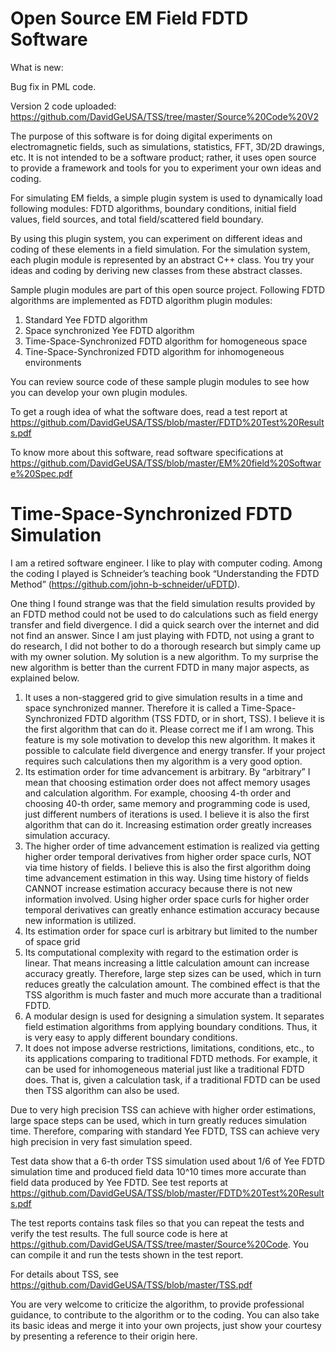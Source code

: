# Open Source EM Field FDTD Software
 What is new:

  Bug fix in PML code.

  Version 2 code uploaded: https://github.com/DavidGeUSA/TSS/tree/master/Source%20Code%20V2

The purpose of this software is for doing digital experiments on electromagnetic fields, such as simulations, statistics, FFT, 3D/2D drawings, etc.  It is not intended to be a software product; rather, it uses open source to provide a framework and tools for you to experiment your own ideas and coding.

For simulating EM fields, a simple plugin system is used to dynamically load following modules: FDTD algorithms, boundary conditions, initial field values, field sources, and total field/scattered field boundary.

By using this plugin system, you can experiment on different ideas and coding of these elements in a field simulation.
For the simulation system, each plugin module is represented by an abstract C++ class. You try your ideas and coding by deriving new classes from these abstract classes.

Sample plugin modules are part of this open source project. 
Following FDTD algorithms are implemented as FDTD algorithm plugin modules:
1. Standard Yee FDTD algorithm
2. Space synchronized Yee FDTD algorithm
3. Time-Space-Synchronized FDTD algorithm for homogeneous space
4. Tine-Space-Synchronized FDTD algorithm for inhomogeneous environments

You can review source code of these sample plugin modules to see how you can develop your own plugin modules. 

To get a rough idea of what the software does, read a test report at https://github.com/DavidGeUSA/TSS/blob/master/FDTD%20Test%20Results.pdf

To know more about this software, read software specifications at https://github.com/DavidGeUSA/TSS/blob/master/EM%20field%20Software%20Spec.pdf

# Time-Space-Synchronized FDTD Simulation
I am a retired software engineer. I like to play with computer coding. Among the coding I played is Schneider’s teaching book “Understanding the FDTD Method” (https://github.com/john-b-schneider/uFDTD).

One thing I found strange was that the field simulation results provided by an FDTD method could not be used to do calculations such as field energy transfer and field divergence. I did a quick search over the internet and did not find an answer. Since I am just playing with FDTD, not using a grant to do research, I did not bother to do a thorough research but simply came up with my owner solution. My solution is a new algorithm. To my surprise the new algorithm is better than the current FDTD in many major aspects, as explained below.
1.	It uses a non-staggered grid to give simulation results in a time and space synchronized manner. Therefore it is called a Time-Space-Synchronized FDTD algorithm (TSS FDTD, or in short, TSS). I believe it is the first algorithm that can do it. Please correct me if I am wrong. This feature is my sole motivation to develop this new algorithm. It makes it possible to calculate field divergence and energy transfer. If your project requires such calculations then my algorithm is a very good option.
2.	Its estimation order for time advancement is arbitrary. By “arbitrary” I mean that choosing estimation order does not affect memory usages and calculation algorithm. For example, choosing 4-th order and choosing 40-th order, same memory and programming code is used, just different numbers of iterations is used. I believe it is also the first algorithm that can do it. Increasing estimation order greatly increases simulation accuracy.
3.	The higher order of time advancement estimation is realized via getting higher order temporal derivatives from higher order space curls, NOT via time history of fields. I believe this is also the first algorithm doing time advancement estimation in this way. Using time history of fields CANNOT increase estimation accuracy because there is not new information involved. Using higher order space curls for higher order temporal derivatives can greatly enhance estimation accuracy because new information is utilized. 
4.	Its estimation order for space curl is arbitrary but limited to the number of space grid
5.	Its computational complexity with regard to the estimation order is linear. That means increasing a little calculation amount can increase accuracy greatly. Therefore, large step sizes can be used, which in turn reduces greatly the calculation amount. The combined effect is that the TSS algorithm is much faster and much more accurate than a traditional FDTD.
6.	A modular design is used for designing a simulation system. It separates field estimation algorithms from applying boundary conditions. Thus, it is very easy to apply different boundary conditions.
7.	It does not impose adverse restrictions, limitations, conditions, etc., to its applications comparing to traditional FDTD methods. For example, it can be used for inhomogeneous material just like a traditional FDTD does. That is, given a calculation task, if a traditional FDTD can be used then TSS algorithm can also be used.

Due to very high precision TSS can achieve with higher order estimations, large space steps can be used, which in turn greatly reduces simulation time. Therefore, comparing with standard Yee FDTD, TSS can achieve very high precision in very fast simulation speed.

Test data show that a 6-th order TSS simulation used about 1/6 of Yee FDTD simulation time and produced field data 10^10 times more accurate than field data produced by Yee FDTD. See test reports at https://github.com/DavidGeUSA/TSS/blob/master/FDTD%20Test%20Results.pdf

The test reports contains task files so that you can repeat the tests and verify the test results. The full source code is here at https://github.com/DavidGeUSA/TSS/tree/master/Source%20Code. You can compile it and run the tests shown in the test report.

For details about TSS, see https://github.com/DavidGeUSA/TSS/blob/master/TSS.pdf

You are very welcome to criticize the algorithm, to provide professional guidance, to contribute to the algorithm or to the coding. You can also take its basic ideas and merge it into your own projects, just show your courtesy by presenting a reference to their origin here.


